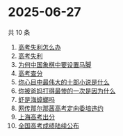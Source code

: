 # 2025-06-27

共 10 条

<!-- BEGIN -->
<!-- 最后更新时间 Fri Jun 27 2025 08:45:54 GMT+0800 (China Standard Time) -->

1. [高考失利怎么办](https://www.zhihu.com/search?q=高考失利怎么办)
1. [高考失利](https://www.zhihu.com/search?q=高考失利)
1. [为何中国象棋中要设置马脚](https://www.zhihu.com/search?q=为何中国象棋中要设置马脚)
1. [高考查分](https://www.zhihu.com/search?q=高考查分)
1. [你心目中最伟大的十部小说是什么](https://www.zhihu.com/search?q=你心目中最伟大的十部小说是什么)
1. [你被爸妈打得最惨的一次是因为什么](https://www.zhihu.com/search?q=你被爸妈打得最惨的一次是因为什么)
1. [虾是海蟑螂吗](https://www.zhihu.com/search?q=虾是海蟑螂吗)
1. [网传那尔那茜高考定向委培违约](https://www.zhihu.com/search?q=网传那尔那茜高考定向委培违约)
1. [上海高考出分](https://www.zhihu.com/search?q=上海高考出分)
1. [全国高考成绩陆续公布](https://www.zhihu.com/search?q=全国高考成绩陆续公布)

<!-- END -->
